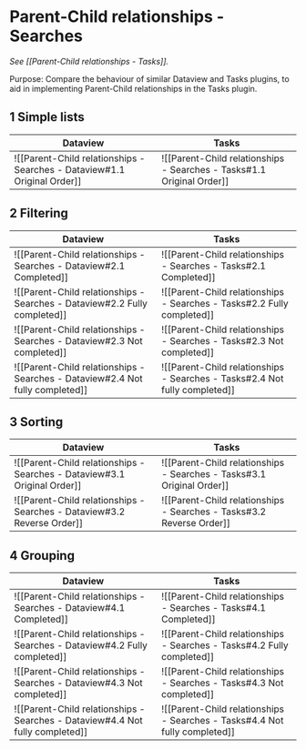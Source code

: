 # Parent-Child relationships - Searches

*See [[Parent-Child relationships - Tasks]].*

Purpose: Compare the behaviour of similar Dataview and Tasks plugins, to aid in implementing Parent-Child relationships in the Tasks plugin.

## 1 Simple lists

| Dataview                                                                 | Tasks                                                                 |
| ------------------------------------------------------------------------ | --------------------------------------------------------------------- |
| ![[Parent-Child relationships - Searches - Dataview#1.1 Original Order]] | ![[Parent-Child relationships - Searches - Tasks#1.1 Original Order]] |

## 2 Filtering

| Dataview                                                                      | Tasks                                                                      |
| ----------------------------------------------------------------------------- | -------------------------------------------------------------------------- |
| ![[Parent-Child relationships - Searches - Dataview#2.1 Completed]]           | ![[Parent-Child relationships - Searches - Tasks#2.1 Completed]]           |
| ![[Parent-Child relationships - Searches - Dataview#2.2 Fully completed]]     | ![[Parent-Child relationships - Searches - Tasks#2.2 Fully completed]]     |
| ![[Parent-Child relationships - Searches - Dataview#2.3 Not completed]]       | ![[Parent-Child relationships - Searches - Tasks#2.3 Not completed]]       |
| ![[Parent-Child relationships - Searches - Dataview#2.4 Not fully completed]] | ![[Parent-Child relationships - Searches - Tasks#2.4 Not fully completed]] |

## 3 Sorting

| Dataview                                                                 | Tasks                                                                 |
| ------------------------------------------------------------------------ | --------------------------------------------------------------------- |
| ![[Parent-Child relationships - Searches - Dataview#3.1 Original Order]] | ![[Parent-Child relationships - Searches - Tasks#3.1 Original Order]] |
| ![[Parent-Child relationships - Searches - Dataview#3.2 Reverse Order]]  | ![[Parent-Child relationships - Searches - Tasks#3.2 Reverse Order]]  |

## 4 Grouping

| Dataview                                                                      | Tasks                                                                      |
| ----------------------------------------------------------------------------- | -------------------------------------------------------------------------- |
| ![[Parent-Child relationships - Searches - Dataview#4.1 Completed]]           | ![[Parent-Child relationships - Searches - Tasks#4.1 Completed]]           |
| ![[Parent-Child relationships - Searches - Dataview#4.2 Fully completed]]     | ![[Parent-Child relationships - Searches - Tasks#4.2 Fully completed]]     |
| ![[Parent-Child relationships - Searches - Dataview#4.3 Not completed]]       | ![[Parent-Child relationships - Searches - Tasks#4.3 Not completed]]       |
| ![[Parent-Child relationships - Searches - Dataview#4.4 Not fully completed]] | ![[Parent-Child relationships - Searches - Tasks#4.4 Not fully completed]] |
